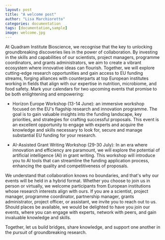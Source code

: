 ```yaml
---
layout: post
title: "A welcome post"
author: "Lisa Marchioretto"
categories: documentation
tags: [documentation,sample]
image: welcome.jpg
---
```


At Quadram Institute Bioscience, we recognise that the key to unlocking groundbreaking discoveries lies in the power of collaboration. By investing in the skills and capabilities of our scientists, project managers, programme coordinators, and grants administrators, we aim to create a vibrant ecosystem where innovative ideas can flourish. Together, we will explore cutting-edge research opportunities and gain access to EU funding streams, forging alliances with counterparts at top European institutes working in fields that align with our expertise in nutrition, microbiome, and food safety.
Mark your calendars for two upcoming events that promise to be both enlightening and empowering:

* Horizon Europe Workshop (13-14 June): an immersive workshop focused on the EU's flagship research and innovation programme. The goal is to gain valuable insights into the funding landscape, key priorities, and strategies for crafting successful proposals. This event is an excellent opportunity to engage with experts and acquire the knowledge and skills necessary to look for, secure and manage substantial EU funding for your research.
   
* AI-Assisted Grant Writing Workshop (29-30 July): In an era where innovation and efficiency are paramount, we will explore the potential of artificial intelligence (AI) in grant writing. This workshop will introduce you to AI tools that can streamline the funding application process, enhancing the quality and competitiveness of proposals. 

We understand that collaboration knows no boundaries, and that's why our events will be held in a hybrid format. Whether you choose to join us in person or virtually, we welcome participants from European institutions whose research interests align with ours. If you are a scientist, project manager, programme coordinator, partnership manager, grants administrator, project officer, or assistant, we invite you to reach out to us. Should places be available, we would be delighted to have you join our events, where you can engage with experts, network with peers, and gain invaluable knowledge and skills.

Together, let us build bridges, share knowledge, and support one another in the pursuit of groundbreaking research.